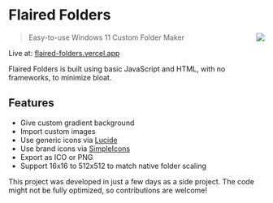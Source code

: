 # Flaired Folders

> <img src="https://flaired-folders.vercel.app/assets/favicon/favicon-96x96.png" align="right" />
> Easy-to-use Windows 11 Custom Folder Maker

Live at: [flaired-folders.vercel.app](https://flaired-folders.vercel.app)

Flaired Folders is built using basic JavaScript and HTML, with no frameworks, to minimize bloat.

## Features

- Give custom gradient background
- Import custom images
- Use generic icons via [Lucide](https://lucide.dev)
- Use brand icons via [SimpleIcons](https://simpleicons.org/)
- Export as ICO or PNG
- Support 16x16 to 512x512 to match native folder scaling

This project was developed in just a few days as a side project. The code might not be fully optimized, so contributions are welcome!
